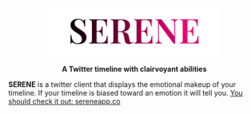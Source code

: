 <p align="center">
  <img height="100" src="client/src/assets/logo.png" alt="Qdrant">
</p>
<p align="center">
    <b>A Twitter timeline with clairvoyant abilities</b>
</p>

**SERENE** is a twitter client that displays the emotional makeup of your timeline. If your timeline is biased toward an emotion it will tell you. <a href='sereneapp.co'>You should check it out: sereneapp.co</a>